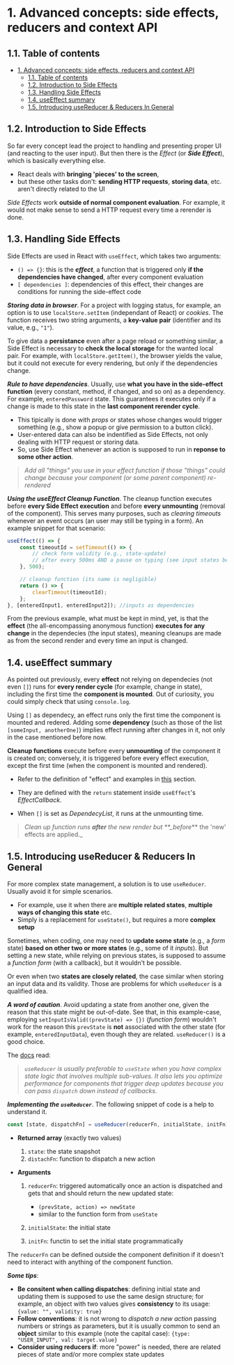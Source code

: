 # 1. Advanced concepts: side effects, reducers and context API

## 1.1. Table of contents

- [1. Advanced concepts: side effects, reducers and context API](#1-advanced-concepts-side-effects-reducers-and-context-api)
  - [1.1. Table of contents](#11-table-of-contents)
  - [1.2. Introduction to Side Effects](#12-introduction-to-side-effects)
  - [1.3. Handling Side Effects](#13-handling-side-effects)
  - [1.4. useEffect summary](#14-useeffect-summary)
  - [1.5. Introducing useReducer & Reducers In General](#15-introducing-usereducer--reducers-in-general)

## 1.2. Introduction to Side Effects

So far every concept lead the project to handling and presenting proper UI (and reacting to the user input). But then there is the _Effect_ (or **_Side Effect_**), which is basically everything else.

-   React deals with **bringing 'pieces' to the screen**,
-   but these other tasks don't: **sending HTTP requests**, **storing data**, etc. aren't directly related to the UI

_Side Effects_ work **outside of normal component evaluation**. For example, it would not make sense to send a HTTP request every time a rerender is done.

## 1.3. Handling Side Effects

Side Effects are used in React with `useEffect`, which takes two arguments:

-   `() => {}`: this is the **_effect_**, a function that is triggered only **if the dependencies have changed**, after every component evaluation
-   `[ dependencies ]`: dependencies of this effect, their changes are conditions for running the side-effect code

**_Storing data in browser_**. For a project with logging status, for example, an option is to use `localStore.setItem` (independant of React) or _cookies_. The function receives two string arguments, a **key-value pair** (identifier and its value, e.g., `"1"`).

To give data a **persistance** even after a page reload or something similar, a Side Effect is necessary to **check the local storage** for the wanted local pair. For example, with `localStore.getItem()`,
the browser yields the value, but it could not execute for every rendering, but only if the dependencies change.

**_Rule to have dependencies_**. Usually, use **what you have in the side-effect function** (every constant, method, if changed, and so on) as a dependency. For example, `enteredPassword` state. This guarantees it executes only if a change is made to this state in the **last component rerender cycle**.

-   This tipically is done with _props_ or states whose changes would trigger something (e.g., show a popup or give permission to a button click).
-   User-entered data can also be indentified as Side Effects, not only dealing with HTTP request or storing data.
-   So, use Side Effect whenever an action is supposed to run in **reponse to some other action**.

> _Add all "things" you use in your effect function if those "things" could change because your component (or some parent component) re-rendered_

**_Using the useEffect Cleanup Function_**. The cleanup function executes before **every Side Effect execution** and before **every unmounting** (removal of the component). This serves many purposes, such as _clearing timeouts_ whenever an event occurs (an user may still be typing in a form). An example snippet for that scenario:

```javascript
useEffect(() => {
    const timeoutId = setTimeout(() => {
        // check form validity (e.g., state-update)
        // after every 500ms AND a pause on typing (see input states below)
    }, 500);

    // cleanup function (its name is negligible)
    return () => {
        clearTimeout(timeoutId);
    };
}, [enteredInput1, enteredInput2]); //inputs as dependencies
```

From the previous example, what must be kept in mind, yet, is that the **effect** (the all-encompassing anonymous function) **executes for any change** in the dependecies (the input states), meaning cleanups are made as from the second render and every time an input is changed.

## 1.4. useEffect summary

As pointed out previously, every **effect** not relying on dependecies (not even `[]`) runs for **every render cycle** (for example, change in state), including the first time the **component is mounted**. Out of curiosity, you could simply check that using `console.log`.

Using `[]` as dependecy, an effect runs only the first time the component is mounted and redered. Adding some **dependency** (such as those of the list `[someInput, anotherOne]`) implies effect running after changes in it, not only in the case mentioned before now.

**Cleanup functions** execute before every **unmounting** of the component it is created on; conversely, it is triggered before every effect execution, except the first time (when the component is mounted and rendered).

-   Refer to the definition of "effect" and examples in [this][useeffect] section.

-   They are defined with the `return` statement inside `useEffect`'s _EffectCallback_.

-   When `[]` is set as _DependecyList_, it runs at the unmounting time.

> _Clean up function runs **after** the new render but \*\*\_before_\*\* the 'new' effects are applied.\_

## 1.5. Introducing useReducer & Reducers In General

For more complex state management, a solution is to use `useReducer`. Usually avoid it for simple scenarios.

-   For example, use it when there are **multiple related states**, **multiple ways of changing this state** etc.
-   Simply is a replacement for `useState()`, but requires a more **complex setup**

Sometimes, when coding, one may need to **update some state** (e.g., a _form_ state) **based on other two or more states** (e.g., some of it _inputs_). But setting a new state, while relying on previous states, is supposed to assume a _function form_ (with a callback), but it wouldn't be possible.

Or even when two **states are closely related**, the case similar when storing an input data and its validity. Those are problems for which `useReducer` is a qualified idea.

**_A word of caution_**. Avoid updating a state from another one, given the reason that this state might be out-of-date. See that, in this example-case, employing `setInputIsValid((prevState) => {})` (_function form_) wouldn't work for the reason this `prevState` is **not** associated with the other state (for example, `enteredInputData`), even though they are related. `useReducer()` is a good choice.

The [docs](#https://reactjs.org/docs/hooks-reference.html#usereducer) read:

> _`useReducer` is usually preferable to `useState` when you have complex state logic that involves multiple sub-values. It also lets you optimize performance for components that trigger deep updates because you can pass `dispatch` down instead of callbacks._

**_Implementing the `useReducer`_**. The following snippet of code is a help to understand it.

```javascript
const [state, dispatchFn] = useReducer(reducerFn, initialState, initFn);
```

-   **Returned array** (exactly two values)

    1.  `state`: the state snapshot
    2.  `distachFn`: function to dispatch a new action

-   **Arguments**

    1.  `reducerFn`: triggered automatically once an action is dispatched and gets that and should return the new updated state:

        -   `(prevState, action) => newState`
        -   similar to the function form from `useState`

    1.  `initialState`: the initial state
    1.  `initFn`: functin to set the initial state programmatically

The `reducerFn` can be defined outside the component definition if it doesn't need to interact with anything of the component function.

**_Some tips_**:

-   **Be consitent when calling dispatches**: defining initial state and updating them is supposed to use the same design structure; for example, an object with two values gives **consistency** to its usage: `{value: "", validity: true}`
-   **Follow conventions**: it is not wrong to _dispatch a new action_ passing numbers or strings as parameters, but it is usually common to send an **object** similar to this example (note the capital case): `{type: "USER_INPUT", val: target.value}`
-   **Consider using reducers if**: more "power" is needed, there are related pieces of state and/or more complex state updates

##

[useeffect]: #13-handling-side-effects
